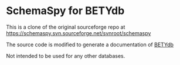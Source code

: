 # SchemaSpy for BETYdb
This is a clone of the original sourceforge repo at https://schemaspy.svn.sourceforge.net/svnroot/schemaspy

The source code is modified to generate a documentation of [BETYdb](https://www.betydb.org/)

Not intended to be used for any other databases.
